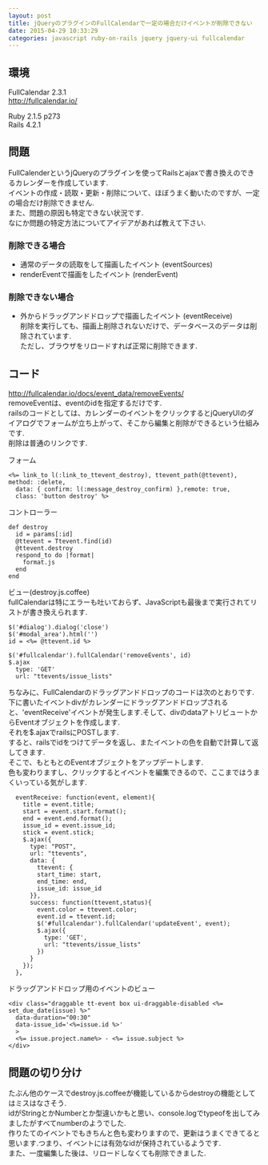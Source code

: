 ```yaml
---
layout: post
title: jQueryのプラグインのFullCalendarで一定の場合だけイベントが削除できない
date: 2015-04-29 10:33:29
categories: javascript ruby-on-rails jquery jquery-ui fullcalendar
---
```

<!-- {% raw %} -->
<h2>環境</h2>

<p>FullCalendar 2.3.1<br>
<a href="http://fullcalendar.io/" rel="nofollow">http://fullcalendar.io/</a></p>

<p>Ruby 2.1.5 p273<br>
Rails 4.2.1</p>

<h2>問題</h2>

<p>FullCalenderというjQueryのプラグインを使ってRailsとajaxで書き換えのできるカレンダーを作成しています.<br>
イベントの作成・読取・更新・削除について、ほぼうまく動いたのですが、一定の場合だけ削除できません.<br>
また、問題の原因も特定できない状況です.<br>
なにか問題の特定方法についてアイデアがあれば教えて下さい.</p>

<h3>削除できる場合</h3>

<ul>
<li>通常のデータの読取をして描画したイベント (eventSources)</li>
<li>renderEventで描画をしたイベント (renderEvent)</li>
</ul>

<h3>削除できない場合</h3>

<ul>
<li>外からドラッグアンドドロップで描画したイベント (eventReceive)<br>
削除を実行しても、描画上削除されないだけで、データベースのデータは削除されています.<br>
ただし、ブラウザをリロードすれば正常に削除できます.</li>
</ul>

<h2>コード</h2>

<p><a href="http://fullcalendar.io/docs/event_data/removeEvents/" rel="nofollow">http://fullcalendar.io/docs/event_data/removeEvents/</a><br>
removeEventは、eventのidを指定するだけです.<br>
railsのコードとしては、カレンダーのイベントをクリックするとjQueryUIのダイアログでフォームが立ち上がって、そこから編集と削除ができるという仕組みです.<br>
削除は普通のリンクです.</p>

<p>フォーム</p>

<pre><code>&lt;%= link_to l(:link_to_ttevent_destroy), ttevent_path(@ttevent), method: :delete, 
  data: { confirm: l(:message_destroy_confirm) },remote: true, 
  class: 'button destroy' %&gt;
</code></pre>

<p>コントローラー</p>

<pre><code>def destroy
  id = params[:id] 
  @ttevent = Ttevent.find(id)
  @ttevent.destroy
  respond_to do |format|
    format.js
  end
end
</code></pre>

<p>ビュー(destroy.js.coffee)<br>
fullCalendarは特にエラーも吐いておらず、JavaScriptも最後まで実行されてリストが書き換えられます.</p>

<pre><code>$('#dialog').dialog('close')
$('#modal_area').html('')
id = &lt;%= @ttevent.id %&gt;

$('#fullcalendar').fullCalendar('removeEvents', id)
$.ajax
  type: 'GET'
  url: "ttevents/issue_lists"
</code></pre>

<p>ちなみに、FullCalendarのドラッグアンドドロップのコードは次のとおりです.<br>
下に書いたイベントdivがカレンダーにドラッグアンドドロップされると、'eventReceive'イベントが発生します.そして、divのdataアトリビュートからEventオブジェクトを作成します.<br>
それを$.ajaxでrailsにPOSTします.<br>
すると、railsでidをつけてデータを返し、またイベントの色を自動で計算して返してきます.<br>
そこで、もともとのEventオブジェクトをアップデートします.<br>
色も変わりますし、クリックするとイベントを編集できるので、ここまではうまくいっている気がします.</p>

<pre><code>  eventReceive: function(event, element){
    title = event.title;
    start = event.start.format();
    end = event.end.format();
    issue_id = event.issue_id;
    stick = event.stick;
    $.ajax({
      type: "POST",
      url: "ttevents",
      data: {
        ttevent: {
        start_time: start,
        end_time: end,
        issue_id: issue_id
      }},
      success: function(ttevent,status){
        event.color = ttevent.color;
        event.id = ttevent.id;
        $('#fullcalendar').fullCalendar('updateEvent', event);
        $.ajax({
          type: 'GET',
          url: "ttevents/issue_lists"
        })
      }
    });
  },
</code></pre>

<p>ドラッグアンドドロップ用のイベントのビュー</p>

<pre><code>&lt;div class="draggable tt-event box ui-draggable-disabled &lt;%= set_due_date(issue) %&gt;"
  data-duration="00:30" 
  data-issue_id='&lt;%=issue.id %&gt;'
  &gt;
  &lt;%= issue.project.name%&gt; - &lt;%= issue.subject %&gt;
&lt;/div&gt;
</code></pre>

<h2>問題の切り分け</h2>

<p>たぶん他のケースでdestroy.js.coffeeが機能しているからdestroyの機能としてはミスはなさそう.<br>
idがStringとかNumberとか型違いかもと思い、console.logでtypeofを出してみましたがすべてnumberのようでした.<br>
作りたてのイベントでもきちんと色も変わりますので、更新はうまくできてると思います.つまり、イベントには有効なidが保持されているようです.<br>
また、一度編集した後は、リロードしなくても削除できました.</p>
<!-- {% endraw %} -->

